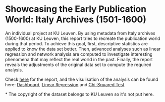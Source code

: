 # Showcasing the Early Publication World: Italy Archives (1501-1600)

An individual project at KU Leuven. By using metadata from Italy archives (1500-1600) at KU Leuven, this report tries to recreate the publication world during that period. To achieve this goal, first, descriptive statistics are applied to know the data set better. Then, advanced analyses such as linear regression and network analysis are computed to investigate interesting phenomena that may reflect the real world in the past. Finally, the report reveals the adjustments of the original data set to compute the required analysis.

Check [here](https://github.com/dodopianist/Projects/blob/main/Showcasting%20history/Showcasing%20history.pdf) for the report, and the visulisation of the analysis can be found here: [Dashboard](https://public.tableau.com/app/profile/dhching/viz/DH_Assignment2/ArchivesatKULeuvenItaly1501-1600), [Linear Regression](https://public.tableau.com/app/profile/dhching/viz/YearXLocationofPublication/YearXLocationofPublication) and [Chi-Squared Test](https://public.tableau.com/app/profile/dhching/viz/TitleXLanguage/NotablesXLanguage)

\* The copyright of the dataset belongs to KU Leuven so it's not put here.
